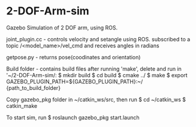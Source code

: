 # 2-DOF-Arm-sim
Gazebo Simulation of 2 DOF arm, using ROS.

joint_plugin.cc - controls velocity and setangle using ROS. subscribed to a topic /<model_name>/vel_cmd and receives angles in radians

getpose.py - returns pose(coodinates and orientation)

Build folder - contains build files after running 'make', delete and run in '~/2-DOF-Arm-sim/:
$ mkdir build
$ cd build
$ cmake ../
$ make
$ export GAZEBO_PLUGIN_PATH=${GAZEBO_PLUGIN_PATH}:~/ {path_to_build_folder}

Copy gazebo_pkg folder in ~/catkin_ws/src, then run
$ cd ~/catkin_ws
$ catkin_make

To start sim, run
$ roslaunch gazebo_pkg start.launch
